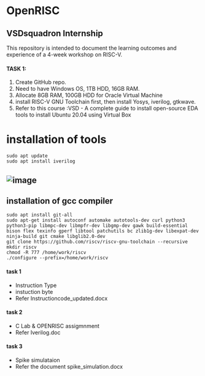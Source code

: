 # OpenRISC
## VSDsquadron Internship

This repository is intended to document the learning outcomes and experience of a 4-week workshop on RISC-V.

#### TASK 1: 

1. Create GitHub repo. 
2. Need to have Windows OS, 1TB HDD, 16GB RAM.
3. Allocate 8GB RAM, 100GB HDD for Oracle Virtual Machine 
4. install RISC-V GNU Toolchain first, then install Yosys, iverilog, gtkwave. 
5. Refer to this course :VSD - A complete guide to install open-source EDA tools to install Ubuntu 20.04 using Virtual Box




# installation of tools

```
sudo apt update
sudo apt install iverilog

```
![image](https://github.com/ajishza/openrisc/assets/73847946/445d0812-2878-4d35-9c5c-2db3486c259a)
---
## installation of  gcc compiler
```
sudo apt install git-all 
sudo apt-get install autoconf automake autotools-dev curl python3 python3-pip libmpc-dev libmpfr-dev libgmp-dev gawk build-essential bison flex texinfo gperf libtool patchutils bc zlib1g-dev libexpat-dev ninja-build git cmake libglib2.0-dev
git clone https://github.com/riscv/riscv-gnu-toolchain --recursive
mkdir riscv 
chmod -R 777 /home/work/riscv
./configure --prefix=/home/work/riscv

```



#### task 1
 - Instruction Type 
 - instuction byte
 - Refer Instructioncode_updated.docx
#### task 2
 - C Lab  & OPENRISC assigmnment
 - Refer Iverilog.doc
#### task 3
-  Spike simulataion
-  Refer the document spike_simulation.docx
   

